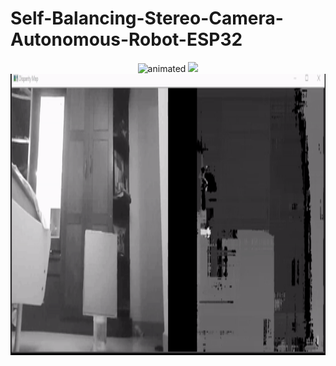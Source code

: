 
# Self-Balancing-Stereo-Camera-Autonomous-Robot-ESP32

<p align="center">
  <img src="/Graphics/Robot_Model.gif" alt="animated" width="250" height="250" />
  <img src="/Graphics/Acutual_Photo.png" />
  <img src="/Graphics/StereoDemo_hi.gif" alt="animated" width="1000" height="450"/>
